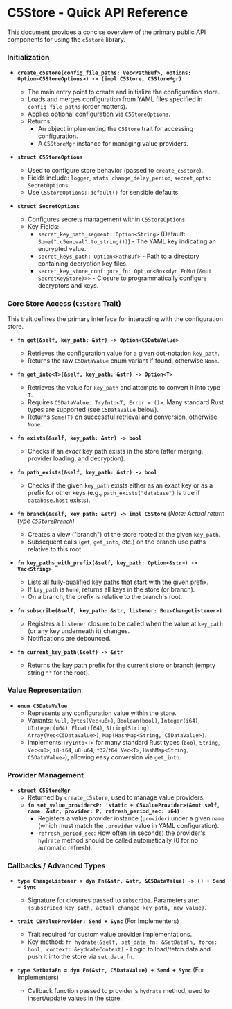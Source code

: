 # C5Store - Quick API Reference

This document provides a concise overview of the primary public API components for using the `c5store` library.

### Initialization

*   **`create_c5store(config_file_paths: Vec<PathBuf>, options: Option<C5StoreOptions>) -> (impl C5Store, C5StoreMgr)`**
    *   The main entry point to create and initialize the configuration store.
    *   Loads and merges configuration from YAML files specified in `config_file_paths` (order matters).
    *   Applies optional configuration via `C5StoreOptions`.
    *   Returns:
        *   An object implementing the `C5Store` trait for accessing configuration.
        *   A `C5StoreMgr` instance for managing value providers.

*   **`struct C5StoreOptions`**
    *   Used to configure store behavior (passed to `create_c5store`).
    *   Fields include: `logger`, `stats`, `change_delay_period`, `secret_opts: SecretOptions`.
    *   Use `C5StoreOptions::default()` for sensible defaults.

*   **`struct SecretOptions`**
    *   Configures secrets management within `C5StoreOptions`.
    *   Key Fields:
        *   `secret_key_path_segment: Option<String>` (Default: `Some(".c5encval".to_string())`) - The YAML key indicating an encrypted value.
        *   `secret_keys_path: Option<PathBuf>` - Path to a directory containing decryption key files.
        *   `secret_key_store_configure_fn: Option<Box<dyn FnMut(&mut SecretKeyStore)>>` - Closure to programmatically configure decryptors and keys.

### Core Store Access (`C5Store` Trait)

This trait defines the primary interface for interacting with the configuration store.

*   **`fn get(&self, key_path: &str) -> Option<C5DataValue>`**
    *   Retrieves the configuration value for a given dot-notation `key_path`.
    *   Returns the raw `C5DataValue` enum variant if found, otherwise `None`.

*   **`fn get_into<T>(&self, key_path: &str) -> Option<T>`**
    *   Retrieves the value for `key_path` and attempts to convert it into type `T`.
    *   Requires `C5DataValue: TryInto<T, Error = ()>`. Many standard Rust types are supported (see `C5DataValue` below).
    *   Returns `Some(T)` on successful retrieval and conversion, otherwise `None`.

*   **`fn exists(&self, key_path: &str) -> bool`**
    *   Checks if an *exact* key path exists in the store (after merging, provider loading, and decryption).

*   **`fn path_exists(&self, key_path: &str) -> bool`**
    *   Checks if the given `key_path` exists either as an exact key or as a prefix for other keys (e.g., `path_exists("database")` is true if `database.host` exists).

*   **`fn branch(&self, key_path: &str) -> impl C5Store`** _(Note: Actual return type `C5StoreBranch`)_
    *   Creates a view ("branch") of the store rooted at the given `key_path`.
    *   Subsequent calls (`get`, `get_into`, etc.) on the branch use paths relative to this root.

*   **`fn key_paths_with_prefix(&self, key_path: Option<&str>) -> Vec<String>`**
    *   Lists all fully-qualified key paths that start with the given prefix.
    *   If `key_path` is `None`, returns all keys in the store (or branch).
    *   On a branch, the prefix is relative to the branch's root.

*   **`fn subscribe(&self, key_path: &str, listener: Box<ChangeListener>)`**
    *   Registers a `listener` closure to be called when the value at `key_path` (or any key underneath it) changes.
    *   Notifications are debounced.

*   **`fn current_key_path(&self) -> &str`**
    *   Returns the key path prefix for the current store or branch (empty string `""` for the root).

### Value Representation

*   **`enum C5DataValue`**
    *   Represents any configuration value within the store.
    *   Variants: `Null`, `Bytes(Vec<u8>)`, `Boolean(bool)`, `Integer(i64)`, `UInteger(u64)`, `Float(f64)`, `String(String)`, `Array(Vec<C5DataValue>)`, `Map(HashMap<String, C5DataValue>)`.
    *   Implements `TryInto<T>` for many standard Rust types (`bool`, `String`, `Vec<u8>`, `i8`-`i64`, `u8`-`u64`, `f32`/`f64`, `Vec<T>`, `HashMap<String, C5DataValue>`), allowing easy conversion via `get_into`.

### Provider Management

*   **`struct C5StoreMgr`**
    *   Returned by `create_c5store`, used to manage value providers.
    *   **`fn set_value_provider<P: 'static + C5ValueProvider>(&mut self, name: &str, provider: P, refresh_period_sec: u64)`**
        *   Registers a value provider instance (`provider`) under a given `name` (which must match the `.provider` value in YAML configuration).
        *   `refresh_period_sec`: How often (in seconds) the provider's `hydrate` method should be called automatically (0 for no automatic refresh).

### Callbacks / Advanced Types

*   **`type ChangeListener = dyn Fn(&str, &str, &C5DataValue) -> () + Send + Sync`**
    *   Signature for closures passed to `subscribe`. Parameters are: `(subscribed_key_path, actual_changed_key_path, new_value)`.

*   **`trait C5ValueProvider: Send + Sync`** (For Implementers)
    *   Trait required for custom value provider implementations.
    *   Key method: `fn hydrate(&self, set_data_fn: &SetDataFn, force: bool, context: &HydrateContext)` - Logic to load/fetch data and push it into the store via `set_data_fn`.

*   **`type SetDataFn = dyn Fn(&str, C5DataValue) + Send + Sync`** (For Implementers)
    *   Callback function passed to provider's `hydrate` method, used to insert/update values in the store.